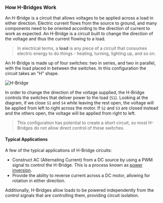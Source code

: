 ### How H-Bridges Work

<!--
// an h-Bridge is an integrated circuit that allows us to apply current to a load in either direction, in this case we will be controlling a dc motor, a very common application for h-Bridges
// explain the usage of an h-Bridge:
//  * one input is the duty cycle input for the load, regardless of the direction it tells the motor how hard to spin
//  * two inputs that determine the direction in which the current will be applied to the load, in our case, this translates to the direction in which the motor will turn
//    * have a truth table indicating the inputs and what they mean for the motor
//    * make sure to say that setting both inputs to 1 will likely damage your h-Bridge IC 
-->
<!-- // DONE: be consistent! always type out H-Bridge, don't vary the dash or capitalization -->

An H-Bridge is a circuit that allows voltages to be applied across a load in either direction. Electric current flows from the source to ground, and many components need to be oriented according to the direction of current to work as expected. An H-Bridge is a circuit built to change the direction of the voltage and thus the current flowing to a load.

<!-- // DONE: expand on this just a bit, will not be very clear to newbies -->

>In electrical terms, a **load** is any piece of a circuit that consumes electric energy to do things - heating, turning, lighting up, and so on.

An H-Bridge is made up of four switches: two in series, and two in parallel, with the load placed in between the switches. In this configuration the circuit takes an "H" shape.


![H-Bridge](https://en.wikipedia.org/wiki/H_bridge#/media/File:H_bridge.svg)

<!-- // DONE: talk about how the h-bridge structure allows us to switch the polarity of the voltage across the load -->

In order to change the direction of the voltage supplied, the H-Bridge controls the switches that deliver power to the load (`S1`). Looking at the diagram, if we close `S1` and `S4` while leaving the rest open, the voltage will be applied from left to right across the motor. If `S2` and `S3` are closed instead and the others open, the voltage will be applied from right to left.

>This configuration has potential to create a short circuit, so most H-Bridges do not allow direct control of these switches.

<!-- // DONE: changed usage to a list -->

#### Typical Applications

A few of the typical applications of H-Bridge circuits:
* Construct AC (Alternating Current) from a DC source by using a PWM signal to control the H-Bridge. This is a process known as [power inversion](https://en.wikipedia.org/wiki/Power_inverter).
* Provide the ability to reverse current across a DC motor, allowing for rotation in either direction.

<!-- // TODO: add a brief description, add a link for more details -->
<!-- // DONE: this was the old Usages section
- cleaned it up
-->

Additionally, H-Bridges allow loads to be powered independently from the control signals that are controlling them, providing circuit isolation.

<!-- // DONE: this applies more to the Integrated circuit chip, not to H-Bridges in general, maybe move this to the section where we talk about our H-Bridge IC 
-->

